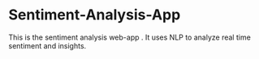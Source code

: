 # Sentiment-Analysis-App
This is the sentiment analysis web-app . It uses NLP to analyze real time sentiment and insights.
